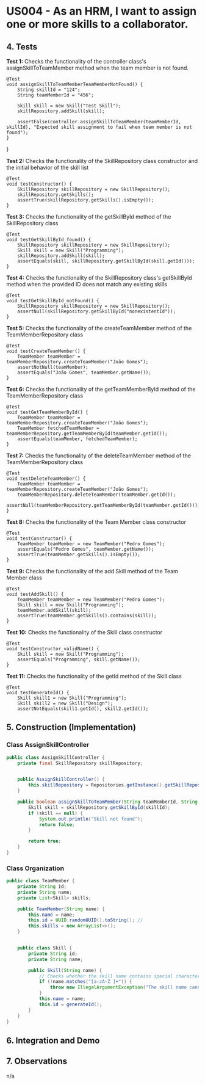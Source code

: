 # US004 - As an HRM, I want to assign one or more skills to a collaborator.

## 4. Tests 

**Test 1:** Checks the functionality of the controller class's assignSkillToTeamMember method when the team member is not found.

	@Test
    void assignSkillToTeamMemberTeamMemberNotFound() {
        String skillId = "124";
        String teamMemberId = "456";

        Skill skill = new Skill("Test Skill");
        skillRepository.addSkill(skill);

        assertFalse(controller.assignSkillToTeamMember(teamMemberId, skillId), "Expected skill assignment to fail when team member is not found");
    }
}


**Test 2:** Checks the functionality of the SkillRepository class constructor and the initial behavior of the skill list

    @Test
    void testConstructor() {
        SkillRepository skillRepository = new SkillRepository();
        skillRepository.getSkills();
        assertTrue(skillRepository.getSkills().isEmpty());
    }


**Test 3:** Checks the functionality of the getSkillById method of the SkillRepository class

    @Test
    void testGetSkillById_found() {
        SkillRepository skillRepository = new SkillRepository();
        Skill skill = new Skill("Programming");
        skillRepository.addSkill(skill);
        assertEquals(skill, skillRepository.getSkillById(skill.getId()));
    }


**Test 4:** Checks the functionality of the SkillRepository class's getSkillById method when the provided ID does not match any existing skills

    @Test
    void testGetSkillById_notFound() {
        SkillRepository skillRepository = new SkillRepository();
        assertNull(skillRepository.getSkillById("nonexistentId"));
    }

**Test 5:** Checks the functionality of the createTeamMember method of the TeamMemberRepository class

    @Test
    void testCreateTeamMember() {
        TeamMember teamMember = teamMemberRepository.createTeamMember("João Gomes");
        assertNotNull(teamMember);
        assertEquals("João Gomes", teamMember.getName());
    }

**Test 6:** Checks the functionality of the getTeamMemberById method of the TeamMemberRepository class

    @Test
    void testGetTeamMemberById() {
        TeamMember teamMember = teamMemberRepository.createTeamMember("João Gomes");
        TeamMember fetchedTeamMember = teamMemberRepository.getTeamMemberById(teamMember.getId());
        assertEquals(teamMember, fetchedTeamMember);
    }

**Test 7:** Checks the functionality of the deleteTeamMember method of the TeamMemberRepository class

    @Test
    void testDeleteTeamMember() {
        TeamMember teamMember = teamMemberRepository.createTeamMember("João Gomes");
        teamMemberRepository.deleteTeamMember(teamMember.getId());
        assertNull(teamMemberRepository.getTeamMemberById(teamMember.getId()));
    }

**Test 8:** Checks the functionality of the Team Member class constructor

    @Test
    void testConstructor() {
        TeamMember teamMember = new TeamMember("Pedro Gomes");
        assertEquals("Pedro Gomes", teamMember.getName());
        assertTrue(teamMember.getSkills().isEmpty());
    }

**Test 9:** Checks the functionality of the add Skill method of the Team Member class

    @Test
    void testAddSkill() {
        TeamMember teamMember = new TeamMember("Pedro Gomes");
        Skill skill = new Skill("Programming");
        teamMember.addSkill(skill);
        assertTrue(teamMember.getSkills().contains(skill));
    }

**Test 10:** Checks the functionality of the Skill class constructor

    @Test
    void testConstructor_validName() {
        Skill skill = new Skill("Programming");
        assertEquals("Programming", skill.getName());
    }

**Test 11:** Checks the functionality of the getId method of the Skill class

    @Test
    void testGenerateId() {
        Skill skill1 = new Skill("Programming");
        Skill skill2 = new Skill("Design");
        assertNotEquals(skill1.getId(), skill2.getId());



## 5. Construction (Implementation)

### Class AssignSkillController 

```java
public class AssignSkillController {
    private final SkillRepository skillRepository;


    public AssignSkillController() {
        this.skillRepository = Repositories.getInstance().getSkillRepository();
    }

    public boolean assignSkillToTeamMember(String teamMemberId, String skillId) {
        Skill skill = skillRepository.getSkillById(skillId);
        if (skill == null) {
            System.out.println("Skill not found");
            return false;
        }

        return true;
    }
}
```

### Class Organization

```java
public class TeamMember {
    private String id;
    private String name;
    private List<Skill> skills;

    public TeamMember(String name) {
        this.name = name;
        this.id = UUID.randomUUID().toString(); //
        this.skills = new ArrayList<>();
    }


    public class Skill {
        private String id;
        private String name;

        public Skill(String name) {
            // Checks whether the skill name contains special characters or digits
            if (!name.matches("[a-zA-Z ]+")) {
                throw new IllegalArgumentException("The skill name cannot contain special characters or digits.");
            }
            this.name = name;
            this.id = generateId();
        }
    }
}
```


## 6. Integration and Demo


## 7. Observations

n/a